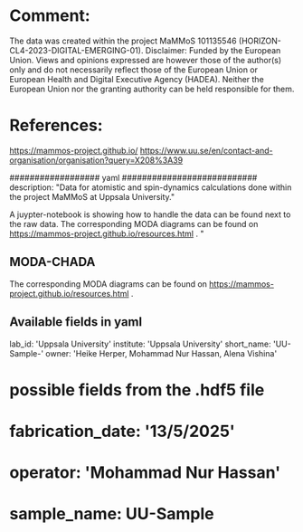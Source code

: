 # Comment:
The data was created within the project MaMMoS 101135546 (HORIZON-CL4-2023-DIGITAL-EMERGING-01).
Disclaimer: Funded by the European Union. Views and opinions expressed are however those of the author(s) only and do not necessarily reflect those of the European Union or European Health and Digital Executive Agency (HADEA). Neither the European Union nor the granting authority can be held responsible for them.


# References:
https://mammos-project.github.io/
https://www.uu.se/en/contact-and-organisation/organisation?query=X208%3A39




################## yaml ###########################
description: "Data for atomistic and spin-dynamics calculations done within the project MaMMoS at Uppsala University."


A juypter-notebook is showing how to handle the data can be found next to the raw data.
The corresponding MODA diagrams can be found on https://mammos-project.github.io/resources.html .
"

## MODA-CHADA
The corresponding MODA diagrams can be found on https://mammos-project.github.io/resources.html .

##  Available fields in yaml
  lab_id: 'Uppsala University'
  institute: 'Uppsala University'
  short_name: 'UU-Sample-'
  owner: 'Heike Herper, Mohammad Nur Hassan, Alena Vishina'
  
  # possible fields from the .hdf5 file	
  # fabrication_date: '13/5/2025'
  # operator: 'Mohammad Nur Hassan'
  # sample_name: UU-Sample


